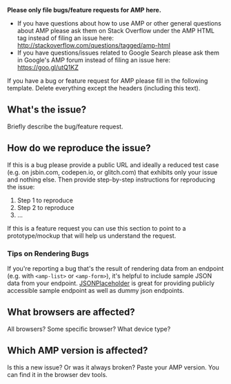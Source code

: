 **Please only file bugs/feature requests for AMP here.**

- If you have questions about how to use AMP or other general questions about AMP please ask them on Stack Overflow under the AMP HTML tag instead of filing an issue here: http://stackoverflow.com/questions/tagged/amp-html
- If you have questions/issues related to Google Search please ask them in Google's AMP forum instead of filing an issue here: https://goo.gl/utQ1KZ

If you have a bug or feature request for AMP please fill in the following template.  Delete everything except the headers (including this text).

## What's the issue?

Briefly describe the bug/feature request.

## How do we reproduce the issue?

If this is a bug please provide a public URL and ideally a reduced test case (e.g. on jsbin.com, codepen.io, or glitch.com) that exhibits only your issue and nothing else.  Then provide step-by-step instructions for reproducing the issue:

1. Step 1 to reproduce
2. Step 2 to reproduce
3. …

If this is a feature request you can use this section to point to a prototype/mockup that will help us understand the request.

### Tips on Rendering Bugs
If you're reporting a bug that's the result of rendering data from an endpoint (e.g. with `<amp-list>` or `<amp-form>`), it's helpful to include sample JSON data from your endpoint. [JSONPlaceholder](https://jsonplaceholder.typicode.com/) is great for providing publicly accessible sample endpoint as well as dummy json endpoints.

## What browsers are affected?

All browsers? Some specific browser? What device type?

## Which AMP version is affected?

Is this a new issue? Or was it always broken? Paste your AMP version. You can find it in the browser dev tools.
